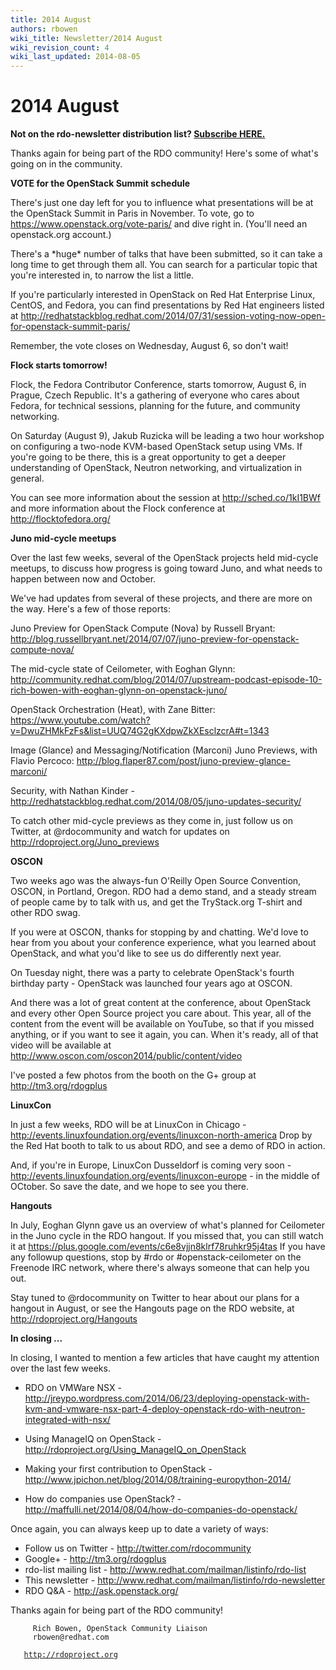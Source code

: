 ```yaml
---
title: 2014 August
authors: rbowen
wiki_title: Newsletter/2014 August
wiki_revision_count: 4
wiki_last_updated: 2014-08-05
---
```


# 2014 August

**Not on the rdo-newsletter distribution list? [Subscribe HERE.](http://www.redhat.com/mailman/listinfo/rdo-newsletter)**

Thanks again for being part of the RDO community! Here's some of what's going on in the community.

**VOTE for the OpenStack Summit schedule**

There's just one day left for you to influence what presentations will be at the OpenStack Summit in Paris in November. To vote, go to [<https://www.openstack.org/vote-paris/>](https://www.openstack.org/vote-paris/) and dive right in. (You'll need an openstack.org account.)

There's a \*huge\* number of talks that have been submitted, so it can take a long time to get through them all. You can search for a particular topic that you're interested in, to narrow the list a little.

If you're particularly interested in OpenStack on Red Hat Enterprise Linux, CentOS, and Fedora, you can find presentations by Red Hat engineers listed at [<http://redhatstackblog.redhat.com/2014/07/31/session-voting-now-open-for-openstack-summit-paris/>](http://redhatstackblog.redhat.com/2014/07/31/session-voting-now-open-for-openstack-summit-paris/)

Remember, the vote closes on Wednesday, August 6, so don't wait!

**Flock starts tomorrow!**

Flock, the Fedora Contributor Conference, starts tomorrow, August 6, in Prague, Czech Republic. It's a gathering of everyone who cares about Fedora, for technical sessions, planning for the future, and community networking.

On Saturday (August 9), Jakub Ruzicka will be leading a two hour workshop on configuring a two-node KVM-based OpenStack setup using VMs. If you're going to be there, this is a great opportunity to get a deeper understanding of OpenStack, Neutron networking, and virtualization in general.

You can see more information about the session at <http://sched.co/1kI1BWf> and more information about the Flock conference at <http://flocktofedora.org/>

**Juno mid-cycle meetups**

Over the last few weeks, several of the OpenStack projects held mid-cycle meetups, to discuss how progress is going toward Juno, and what needs to happen between now and October.

We've had updates from several of these projects, and there are more on the way. Here's a few of those reports:

Juno Preview for OpenStack Compute (Nova) by Russell Bryant: <http://blog.russellbryant.net/2014/07/07/juno-preview-for-openstack-compute-nova/>

The mid-cycle state of Ceilometer, with Eoghan Glynn: <http://community.redhat.com/blog/2014/07/upstream-podcast-episode-10-rich-bowen-with-eoghan-glynn-on-openstack-juno/>

OpenStack Orchestration (Heat), with Zane Bitter: <https://www.youtube.com/watch?v=DwuZHMkFzFs&list=UUQ74G2gKXdpwZkXEsclzcrA#t=1343>

Image (Glance) and Messaging/Notification (Marconi) Juno Previews, with Flavio Percoco: <http://blog.flaper87.com/post/juno-preview-glance-marconi/>

Security, with Nathan Kinder - <http://redhatstackblog.redhat.com/2014/08/05/juno-updates-security/>

To catch other mid-cycle previews as they come in, just follow us on Twitter, at @rdocommunity and watch for updates on <http://rdoproject.org/Juno_previews>

**OSCON**

Two weeks ago was the always-fun O'Reilly Open Source Convention, OSCON, in Portland, Oregon. RDO had a demo stand, and a steady stream of people came by to talk with us, and get the TryStack.org T-shirt and other RDO swag.

If you were at OSCON, thanks for stopping by and chatting. We'd love to hear from you about your conference experience, what you learned about OpenStack, and what you'd like to see us do differently next year.

On Tuesday night, there was a party to celebrate OpenStack's fourth birthday party - OpenStack was launched four years ago at OSCON.

And there was a lot of great content at the conference, about OpenStack and every other Open Source project you care about. This year, all of the content from the event will be available on YouTube, so that if you missed anything, or if you want to see it again, you can. When it's ready, all of that video will be available at <http://www.oscon.com/oscon2014/public/content/video>

I've posted a few photos from the booth on the G+ group at <http://tm3.org/rdogplus>

**LinuxCon**

In just a few weeks, RDO will be at LinuxCon in Chicago - <http://events.linuxfoundation.org/events/linuxcon-north-america> Drop by the Red Hat booth to talk to us about RDO, and see a demo of RDO in action.

And, if you're in Europe, LinuxCon Dusseldorf is coming very soon - <http://events.linuxfoundation.org/events/linuxcon-europe> - in the middle of OCtober. So save the date, and we hope to see you there.

**Hangouts**

In July, Eoghan Glynn gave us an overview of what's planned for Ceilometer in the Juno cycle in the RDO hangout. If you missed that, you can still watch it at <https://plus.google.com/events/c6e8vjjn8klrf78ruhkr95j4tas> If you have any followup questions, stop by #rdo or #openstack-ceilometer on the Freenode IRC network, where there's always someone that can help you out.

Stay tuned to @rdocommunity on Twitter to hear about our plans for a hangout in August, or see the Hangouts page on the RDO website, at <http://rdoproject.org/Hangouts>

**In closing ...**

In closing, I wanted to mention a few articles that have caught my attention over the last few weeks.

*   RDO on VMWare NSX - <http://jreypo.wordpress.com/2014/06/23/deploying-openstack-with-kvm-and-vmware-nsx-part-4-deploy-openstack-rdo-with-neutron-integrated-with-nsx/>

<!-- -->

*   Using ManageIQ on OpenStack - <http://rdoproject.org/Using_ManageIQ_on_OpenStack>

<!-- -->

*   Making your first contribution to OpenStack - <http://www.jpichon.net/blog/2014/08/training-europython-2014/>

<!-- -->

*   How do companies use OpenStack? - <http://maffulli.net/2014/08/04/how-do-companies-do-openstack/>

Once again, you can always keep up to date a variety of ways:

*   Follow us on Twitter - <http://twitter.com/rdocommunity>
*   Google+ - <http://tm3.org/rdogplus>
*   rdo-list mailing list - <http://www.redhat.com/mailman/listinfo/rdo-list>
*   This newsletter - <http://www.redhat.com/mailman/listinfo/rdo-newsletter>
*   RDO Q&A - <http://ask.openstack.org/>

Thanks again for being part of the RDO community!

         Rich Bowen, OpenStack Community Liaison
         rbowen@redhat.com
`   `[`http://rdoproject.org`](http://rdoproject.org)
